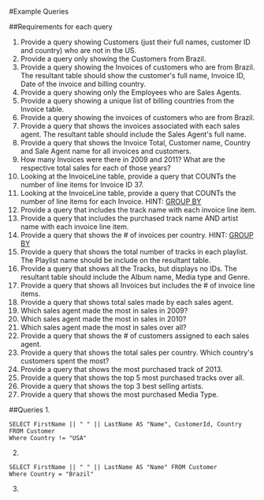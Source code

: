 #Example Queries

##Requirements for each query
1. Provide a query showing Customers (just their full names, customer ID and country) who are not in the US.
2. Provide a query only showing the Customers from Brazil.
3. Provide a query showing the Invoices of customers who are from Brazil. The resultant table should show the customer's full name, Invoice ID, Date of the invoice and billing country.
4. Provide a query showing only the Employees who are Sales Agents.
5. Provide a query showing a unique list of billing countries from the Invoice table.
6. Provide a query showing the invoices of customers who are from Brazil.
7. Provide a query that shows the invoices associated with each sales agent. The resultant table should include the Sales Agent's full name.
8. Provide a query that shows the Invoice Total, Customer name, Country and Sale Agent name for all invoices and customers.
9. How many Invoices were there in 2009 and 2011? What are the respective total sales for each of those years?
10. Looking at the InvoiceLine table, provide a query that COUNTs the number of line items for Invoice ID 37.
11. Looking at the InvoiceLine table, provide a query that COUNTs the number of line items for each Invoice. HINT: [GROUP BY](http://www.sqlite.org/lang_select.html#resultset)
12. Provide a query that includes the track name with each invoice line item.
13. Provide a query that includes the purchased track name AND artist name with each invoice line item.
14. Provide a query that shows the # of invoices per country. HINT: [GROUP BY](http://www.sqlite.org/lang_select.html#resultset)
15. Provide a query that shows the total number of tracks in each playlist. The Playlist name should be include on the resultant table.
16. Provide a query that shows all the Tracks, but displays no IDs. The resultant table should include the Album name, Media type and Genre.
17. Provide a query that shows all Invoices but includes the # of invoice line items.
18. Provide a query that shows total sales made by each sales agent.
19. Which sales agent made the most in sales in 2009?
20. Which sales agent made the most in sales in 2010?
21. Which sales agent made the most in sales over all?
22. Provide a query that shows the # of customers assigned to each sales agent.
23. Provide a query that shows the total sales per country. Which country's customers spent the most?
24. Provide a query that shows the most purchased track of 2013.
25. Provide a query that shows the top 5 most purchased tracks over all.
26. Provide a query that shows the top 3 best selling artists.
27. Provide a query that shows the most purchased Media Type.

##Queries
1.
```
SELECT FirstName || " " || LastName AS "Name", CustomerId, Country FROM Customer
Where Country != "USA"
```
2.
```
SELECT FirstName || " " || LastName AS "Name" FROM Customer
Where Country = "Brazil"
```
3.
```

```
